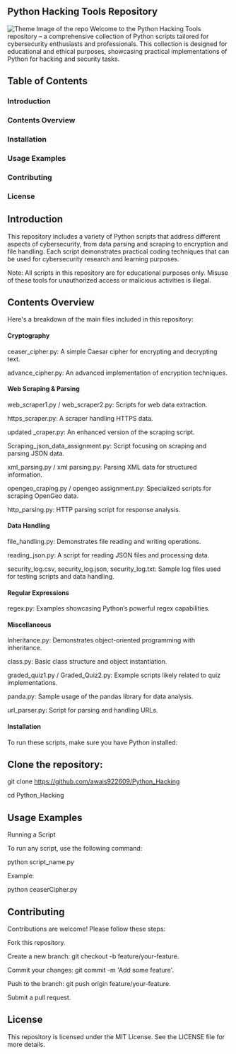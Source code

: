 ## Python Hacking Tools Repository
![Theme Image of the repo](https://github.com/awais922609/Defensive-Learning/blob/main/1.png?raw=true)
Welcome to the Python Hacking Tools repository – a comprehensive collection of Python scripts tailored for cybersecurity enthusiasts and professionals. This collection is designed for educational and ethical purposes, showcasing practical implementations of Python for hacking and security tasks.

## Table of Contents

### Introduction

### Contents Overview

### Installation

### Usage Examples

### Contributing

### License

## Introduction

This repository includes a variety of Python scripts that address different aspects of cybersecurity, from data parsing and scraping to encryption and file handling. Each script demonstrates practical coding techniques that can be used for cybersecurity research and learning purposes.

Note: All scripts in this repository are for educational purposes only. Misuse of these tools for unauthorized access or malicious activities is illegal.

## Contents Overview

Here's a breakdown of the main files included in this repository:

#### Cryptography

ceaser_cipher.py: A simple Caesar cipher for encrypting and decrypting text.

advance_cipher.py: An advanced implementation of encryption techniques.

#### Web Scraping & Parsing

web_scraper1.py / web_scraper2.py: Scripts for web data extraction.

https_scraper.py: A scraper handling HTTPS data.

updated _craper.py: An enhanced version of the scraping script.

Scraping_json_data_assignment.py: Script focusing on scraping and parsing JSON data.

xml_parsing.py / xml parsing.py: Parsing XML data for structured information.

opengeo_craping.py / opengeo assignment.py: Specialized scripts for scraping OpenGeo data.

http_parsing.py: HTTP parsing script for response analysis.

#### Data Handling

file_handling.py: Demonstrates file reading and writing operations.

reading_json.py: A script for reading JSON files and processing data.

security_log.csv, security_log.json, security_log.txt: Sample log files used for testing scripts and data handling.

#### Regular Expressions

regex.py: Examples showcasing Python’s powerful regex capabilities.

#### Miscellaneous

Inheritance.py: Demonstrates object-oriented programming with inheritance.

class.py: Basic class structure and object instantiation.

graded_quiz1.py / Graded_Quiz2.py: Example scripts likely related to quiz implementations.

panda.py: Sample usage of the pandas library for data analysis.

url_parser.py: Script for parsing and handling URLs.

#### Installation

To run these scripts, make sure you have Python installed:

## Clone the repository:

git clone https://github.com/awais922609/Python_Hacking

cd Python_Hacking

## Usage Examples

Running a Script

To run any script, use the following command:

python script_name.py

Example:

python ceaserCipher.py

## Contributing

Contributions are welcome! Please follow these steps:

Fork this repository.

Create a new branch: git checkout -b feature/your-feature.

Commit your changes: git commit -m 'Add some feature'.

Push to the branch: git push origin feature/your-feature.

Submit a pull request.

## License

This repository is licensed under the MIT License. See the LICENSE file for more details.

